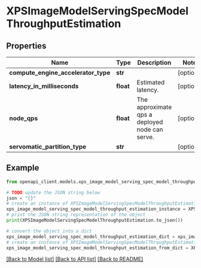 # XPSImageModelServingSpecModelThroughputEstimation


## Properties

Name | Type | Description | Notes
------------ | ------------- | ------------- | -------------
**compute_engine_accelerator_type** | **str** |  | [optional] 
**latency_in_milliseconds** | **float** | Estimated latency. | [optional] 
**node_qps** | **float** | The approximate qps a deployed node can serve. | [optional] 
**servomatic_partition_type** | **str** |  | [optional] 

## Example

```python
from openapi_client.models.xps_image_model_serving_spec_model_throughput_estimation import XPSImageModelServingSpecModelThroughputEstimation

# TODO update the JSON string below
json = "{}"
# create an instance of XPSImageModelServingSpecModelThroughputEstimation from a JSON string
xps_image_model_serving_spec_model_throughput_estimation_instance = XPSImageModelServingSpecModelThroughputEstimation.from_json(json)
# print the JSON string representation of the object
print(XPSImageModelServingSpecModelThroughputEstimation.to_json())

# convert the object into a dict
xps_image_model_serving_spec_model_throughput_estimation_dict = xps_image_model_serving_spec_model_throughput_estimation_instance.to_dict()
# create an instance of XPSImageModelServingSpecModelThroughputEstimation from a dict
xps_image_model_serving_spec_model_throughput_estimation_from_dict = XPSImageModelServingSpecModelThroughputEstimation.from_dict(xps_image_model_serving_spec_model_throughput_estimation_dict)
```
[[Back to Model list]](../README.md#documentation-for-models) [[Back to API list]](../README.md#documentation-for-api-endpoints) [[Back to README]](../README.md)


